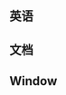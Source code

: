 <!-- ---
title: 由 visual studio code 引出的
abbrlink: 161123
date: 2019-11-28 20:43:39
tags: wego
category: wego
--- -->

## 英语
## 文档

## Window

